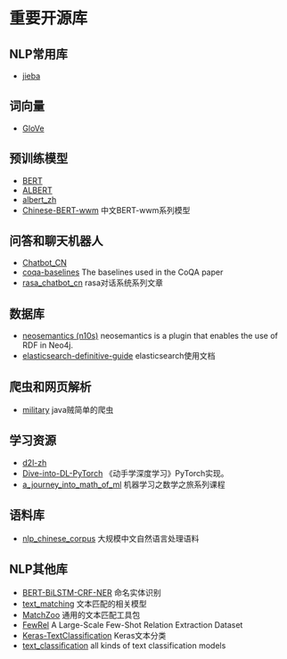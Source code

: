# 重要开源库


## NLP常用库
- [jieba](https://github.com/fxsjy/jieba)

## 词向量
- [GloVe](https://github.com/stanfordnlp/GloVe)



## 预训练模型
- [BERT](https://github.com/google-research/bert)
- [ALBERT](https://github.com/google-research/albert)
- [albert_zh](https://github.com/brightmart/albert_zh)
- [Chinese-BERT-wwm](https://github.com/brightmart/albert_zh)  中文BERT-wwm系列模型


## 问答和聊天机器人
- [Chatbot_CN](https://github.com/charlesXu86/Chatbot_CN)
- [coqa-baselines](https://github.com/stanfordnlp/coqa-baselines) The baselines used in the CoQA paper
- [rasa_chatbot_cn](https://github.com/GaoQ1/rasa_chatbot_cn) rasa对话系统系列文章




## 数据库
- [neosemantics (n10s)](https://github.com/neo4j-labs/neosemantics) neosemantics is a plugin that enables the use of RDF in Neo4j.
- [elasticsearch-definitive-guide](https://github.com/elasticsearch-cn/elasticsearch-definitive-guide) elasticsearch使用文档


## 爬虫和网页解析
- [military](https://github.com/d470969047h/military) java贼简单的爬虫


## 学习资源
- [d2l-zh](https://github.com/d2l-ai/d2l-zh)
- [Dive-into-DL-PyTorch](https://github.com/zailushang2006/Dive-into-DL-PyTorch) 《动手学深度学习》PyTorch实现。
- [a_journey_into_math_of_ml](https://github.com/aespresso/a_journey_into_math_of_ml) 机器学习之数学之旅系列课程


## 语料库
- [nlp_chinese_corpus](https://github.com/brightmart/nlp_chinese_corpus) 大规模中文自然语言处理语料



## NLP其他库
- [BERT-BiLSTM-CRF-NER](https://github.com/macanv/BERT-BiLSTM-CRF-NER) 命名实体识别
- [text_matching](https://github.com/pengming617/text_matching) 文本匹配的相关模型
- [MatchZoo](https://github.com/NTMC-Community/MatchZoo) 通用的文本匹配工具包
- [FewRel](https://github.com/thunlp/FewRel) A Large-Scale Few-Shot Relation Extraction Dataset
- [Keras-TextClassification](https://github.com/yongzhuo/Keras-TextClassification) Keras文本分类
- [text_classification](https://github.com/brightmart/text_classification) all kinds of text classification models











